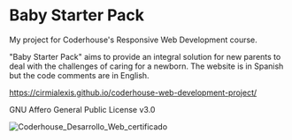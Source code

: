 # Baby Starter Pack
My project for Coderhouse's Responsive Web Development course.

"Baby Starter Pack" aims to provide an integral solution for new parents to deal with the challenges of caring for a newborn.
The website is in Spanish but the code comments are in English.

https://cirmialexis.github.io/coderhouse-web-development-project/

GNU Affero General Public License v3.0

![Coderhouse_Desarrollo_Web_certificado](https://github.com/cirmialexis/coderhouse-web-development-project/assets/1320538/a1b03555-b707-495e-a77d-6cc7698d348d)

